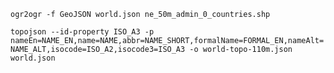 `ogr2ogr -f GeoJSON world.json ne_50m_admin_0_countries.shp`

`topojson --id-property ISO_A3 -p nameEn=NAME_EN,name=NAME,abbr=NAME_SHORT,formalName=FORMAL_EN,nameAlt=NAME_ALT,isocode=ISO_A2,isocode3=ISO_A3 -o world-topo-110m.json world.json`

